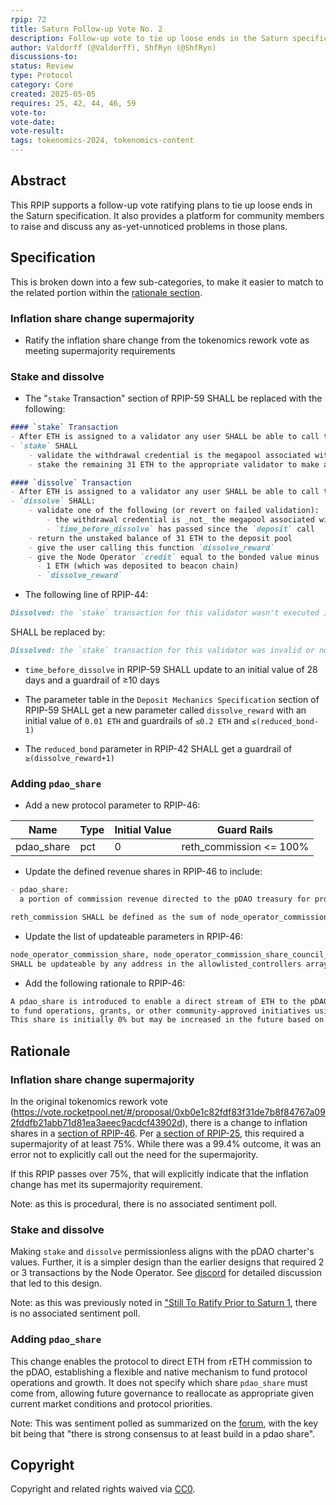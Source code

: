 ```yaml
---
rpip: 72
title: Saturn Follow-up Vote No. 2
description: Follow-up vote to tie up loose ends in the Saturn specification
author: Valdorff (@Valdorff), ShfRyn (@ShfRyn)
discussions-to:
status: Review
type: Protocol
category: Core
created: 2025-05-05
requires: 25, 42, 44, 46, 59
vote-to:
vote-date:
vote-result:
tags: tokenomics-2024, tokenomics-content
---
```


## Abstract
This RPIP supports a follow-up vote ratifying plans to tie up loose ends in the Saturn specification. It also provides a platform for community members to raise and discuss any as-yet-unnoticed problems in those plans.

## Specification
This is broken down into a few sub-categories, to make it easier to match to the related portion within the [rationale section](#rationale).

### Inflation share change supermajority
- Ratify the inflation share change from the tokenomics rework vote as meeting supermajority requirements

### Stake and dissolve
- The "`stake` Transaction" section of RPIP-59 SHALL be replaced with the following:
```md
#### `stake` Transaction
- After ETH is assigned to a validator any user SHALL be able to call the `stake` function
- `stake` SHALL
    - validate the withdrawal credential is the megapool associated with the Node Operator that called `deposit` using a state proof (note that this requires waiting for the 1 ETH to create a validator on the beacon chain) (revert on failed validation)
    - stake the remaining 31 ETH to the appropriate validator to make a complete validator

#### `dissolve` Transaction
- After ETH is assigned to a validator any user SHALL be able to call the `dissolve` function
- `dissolve` SHALL:
    - validate one of the following (or revert on failed validation):
        - the withdrawal credential is _not_ the megapool associated with the Node Operator that called `deposit` using a state proof (note that this requires waiting for the 1 ETH to create a validator on the beacon chain)
        - `time_before_dissolve` has passed since the `deposit` call
    - return the unstaked balance of 31 ETH to the deposit pool
    - give the user calling this function `dissolve_reward`
    - give the Node Operator `credit` equal to the bonded value minus
      - 1 ETH (which was deposited to beacon chain)
      - `dissolve_reward`
```

- The following line of RPIP-44:
```md
Dissolved: the `stake` transaction for this validator wasn't executed in time (see [RPIP-44](RPIP-59.md))
```
SHALL be replaced by:
```md
Dissolved: the `stake` transaction for this validator was invalid or not executed in time (see [RPIP-59](RPIP-59.md))
```

- `time_before_dissolve` in RPIP-59 SHALL update to an initial value of 28 days and a guardrail of ≥10 days

- The parameter table in the `Deposit Mechanics Specification` section of RPIP-59 SHALL get a new parameter called `dissolve_reward` with an initial value of `0.01 ETH` and guardrails of `≤0.2 ETH` and `≤(reduced_bond-1)`

- The `reduced_bond` parameter in RPIP-42 SHALL get a guardrail of `≥(dissolve_reward+1)`

### Adding `pdao_share`
- Add a new protocol parameter to RPIP-46:

| Name        | Type | Initial Value | Guard Rails                  |
|-------------|------|----------------|------------------------------|
| pdao_share  | pct  | 0              | reth_commission <= 100%     |

- Update the defined revenue shares in RPIP-46 to include:
```md
- pdao_share:
  a portion of commission revenue directed to the pDAO treasury for protocol use.

reth_commission SHALL be defined as the sum of node_operator_commission_share, voter_share, and pdao_share.
```

- Update the list of updateable parameters in RPIP-46:
```md
node_operator_commission_share, node_operator_commission_share_council_adder, voter_share, and pdao_share
SHALL be updateable by any address in the allowlisted_controllers array.
```

- Add the following rationale to RPIP-46:
```md
A pdao_share is introduced to enable a direct stream of ETH to the pDAO treasury. This allows the protocol
to fund operations, grants, or other community-approved initiatives using rETH commission revenue.
This share is initially 0% but may be increased in the future based on governance needs.
```



## Rationale

### Inflation share change supermajority
In the original tokenomics rework vote (<https://vote.rocketpool.net/#/proposal/0xb0e1c82fdf83f31de7b8f84767a092fddfb21abb71d81ea3aeec9acdcf43902d>), there is a change to inflation shares in a [section of RPIP-46](./RPIP-46.md#rpl-issuance-rewards-and-inflation). Per [a section of RPIP-25](./RPIP-25.md#updating-this-rpip), this required a supermajority of at least 75%. While there was a 99.4% outcome, it was an error not to explicitly call out the need for the supermajority.

If this RPIP passes over 75%, that will explicitly indicate that the inflation change has met its supermajority requirement.

Note: as this is procedural, there is no associated sentiment poll.

### Stake and dissolve
Making `stake` and `dissolve` permissionless aligns with the pDAO charter's values. Further, it is a simpler design than the earlier designs that required 2 or 3 transactions by the Node Operator. See [discord](https://discord.com/channels/405159462932971535/1215788197842255972/1353984953766907954) for detailed discussion that led to this design.

Note: as this was previously noted in ["Still To Ratify Prior to Saturn 1](./RPIP-49.md#still-to-ratify-prior-to-saturn-1), there is no associated sentiment poll.

### Adding `pdao_share`
This change enables the protocol to direct ETH from rETH commission to the pDAO, establishing a flexible and native mechanism to fund protocol operations and growth. It does not specify which share `pdao_share` must come from, allowing future governance to reallocate as appropriate given current market conditions and protocol priorities.

Note: This was sentiment polled as summarized on the [forum](https://dao.rocketpool.net/t/protocol-funding-in-saturn-i-and-beyond/3555/12), with the key bit being that "there is strong consensus to at least build in a pdao share".

## Copyright
Copyright and related rights waived via [CC0](https://creativecommons.org/publicdomain/zero/1.0/).
